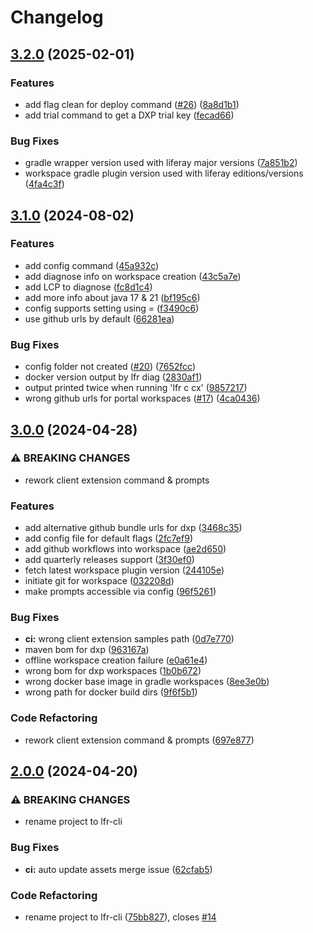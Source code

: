# Changelog

## [3.2.0](https://github.com/lgdd/lfr-cli/compare/v3.1.0...v3.2.0) (2025-02-01)


### Features

* add flag clean for deploy command ([#26](https://github.com/lgdd/lfr-cli/issues/26)) ([8a8d1b1](https://github.com/lgdd/lfr-cli/commit/8a8d1b15f0fbfbcf3a16906b1c75cff5da51a62d))
* add trial command to get a DXP trial key ([fecad66](https://github.com/lgdd/lfr-cli/commit/fecad660c3d9477f1982db67b1ba61501b7e5733))


### Bug Fixes

* gradle wrapper version used with liferay major versions ([7a851b2](https://github.com/lgdd/lfr-cli/commit/7a851b288d36cc3dbf15c18e606b340ec1195bcd))
* workspace gradle plugin version used with liferay editions/versions ([4fa4c3f](https://github.com/lgdd/lfr-cli/commit/4fa4c3f041b73f51b2c78eaa309ab7eebf7b825c))

## [3.1.0](https://github.com/lgdd/lfr-cli/compare/v3.0.0...v3.1.0) (2024-08-02)


### Features

* add config command ([45a932c](https://github.com/lgdd/lfr-cli/commit/45a932cdd579b3f0b1a34e8068a2e65524d4f263))
* add diagnose info on workspace creation ([43c5a7e](https://github.com/lgdd/lfr-cli/commit/43c5a7e4f487700532d1222b869eefd000fa3f0d))
* add LCP to diagnose ([fc8d1c4](https://github.com/lgdd/lfr-cli/commit/fc8d1c44fa5deb5135f4681e364e240da3de8d98))
* add more info about java 17 & 21 ([bf195c6](https://github.com/lgdd/lfr-cli/commit/bf195c65c7c0f229f476e16423c384ecbc451bb3))
* config supports setting using = ([f3490c6](https://github.com/lgdd/lfr-cli/commit/f3490c65d7d7ee9d1eb7360a5ffdbca8a569c193))
* use github urls by default ([66281ea](https://github.com/lgdd/lfr-cli/commit/66281eaf43e1a806fe0ec9fd7c2fea2b34a26a98))


### Bug Fixes

* config folder not created ([#20](https://github.com/lgdd/lfr-cli/issues/20)) ([7652fcc](https://github.com/lgdd/lfr-cli/commit/7652fcc9d462bc330b63cece1c5b018a5c3b9851))
* docker version output by lfr diag ([2830af1](https://github.com/lgdd/lfr-cli/commit/2830af193283a7876ab7335f9c27e077b7980c23))
* output printed twice when running 'lfr c cx' ([9857217](https://github.com/lgdd/lfr-cli/commit/9857217f20866b69148aaa88525674250f823916))
* wrong github urls for portal workspaces ([#17](https://github.com/lgdd/lfr-cli/issues/17)) ([4ca0436](https://github.com/lgdd/lfr-cli/commit/4ca0436d45030f914be27be38b0b1b7524dad85b))

## [3.0.0](https://github.com/lgdd/lfr-cli/compare/v2.0.0...v3.0.0) (2024-04-28)


### ⚠ BREAKING CHANGES

* rework client extension command & prompts

### Features

* add alternative github bundle urls for dxp ([3468c35](https://github.com/lgdd/lfr-cli/commit/3468c35f81ce378d304260d11fcca642819946c8))
* add config file for default flags ([2fc7ef9](https://github.com/lgdd/lfr-cli/commit/2fc7ef991baa0d8d47bc60bd9e480a893caffd1c))
* add github workflows into workspace ([ae2d650](https://github.com/lgdd/lfr-cli/commit/ae2d65024425557c459927fd8f2a339de345db06))
* add quarterly releases support ([3f30ef0](https://github.com/lgdd/lfr-cli/commit/3f30ef0b2a1455c1c1854733e71e0c1719d8f40f))
* fetch latest workspace plugin version ([244105e](https://github.com/lgdd/lfr-cli/commit/244105e4ed43ff076e39884d3cdc464b93584524))
* initiate git for workspace ([032208d](https://github.com/lgdd/lfr-cli/commit/032208d130a3af5ff1deacf5fdfe386caa94bfd0))
* make prompts accessible via config ([96f5261](https://github.com/lgdd/lfr-cli/commit/96f5261e1dffd1ab5d4c8c71c3a1fba701705f4c))


### Bug Fixes

* **ci:** wrong client extension samples path ([0d7e770](https://github.com/lgdd/lfr-cli/commit/0d7e770d8614c0779a2e9203e1879e2e77ffd3e9))
* maven bom for dxp ([963167a](https://github.com/lgdd/lfr-cli/commit/963167ad67d73dae8eba4cf42997557c6c7db5a2))
* offline workspace creation failure ([e0a61e4](https://github.com/lgdd/lfr-cli/commit/e0a61e49efc1629fd7e16d5d70055aa92698f955))
* wrong bom for dxp workspaces ([1b0b672](https://github.com/lgdd/lfr-cli/commit/1b0b6723b6936de6910da853286c9937a7003025))
* wrong docker base image in gradle workspaces ([8ee3e0b](https://github.com/lgdd/lfr-cli/commit/8ee3e0b01a867cffa72c14cb3efc1449d1e4fdac))
* wrong path for docker build dirs ([9f6f5b1](https://github.com/lgdd/lfr-cli/commit/9f6f5b1e6da04c5d1d346f6c9b8310d81e8d2677))


### Code Refactoring

* rework client extension command & prompts ([697e877](https://github.com/lgdd/lfr-cli/commit/697e877082ab8881df5a38f74a938ba9797348ae))

## [2.0.0](https://github.com/lgdd/liferay-cli/compare/v1.4.0...v2.0.0) (2024-04-20)


### ⚠ BREAKING CHANGES

* rename project to lfr-cli

### Bug Fixes

* **ci:** auto update assets merge issue ([62cfab5](https://github.com/lgdd/liferay-cli/commit/62cfab5c9d717af7965ac0573f5f2a64ae0f8b48))


### Code Refactoring

* rename project to lfr-cli ([75bb827](https://github.com/lgdd/liferay-cli/commit/75bb827379700e50a8ea25b302ce517868820924)), closes [#14](https://github.com/lgdd/liferay-cli/issues/14)
